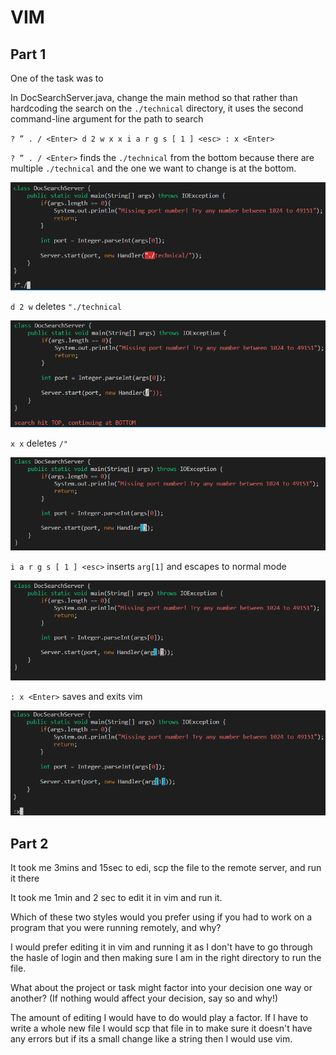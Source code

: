 # VIM

## Part 1

One of the task was to

In DocSearchServer.java, change the main method so that rather than hardcoding the search on the `./technical` directory, it uses the second command-line argument for the path to search

`? ” . / <Enter> d 2 w x x i a r g s [ 1 ] <esc> : x <Enter>`

`? ” . / <Enter>` finds the `./technical` from the bottom because there are multiple `./technical` and the one we want to change is at the bottom.

![](/IMAGES/challengeStep1.PNG)

`d 2 w` deletes `"./technical`

![](/IMAGES/challengeStep2.PNG)

`x x` deletes `/"`

![](/IMAGES/challengeStep3.PNG)

`i a r g s [ 1 ] <esc>` inserts `arg[1]` and escapes to normal mode 

![](/IMAGES/challengeStep4.PNG)

`: x <Enter>` saves and exits vim

![](/IMAGES/challengeStep5.PNG)


## Part 2

It took me 3mins and 15sec to edi, scp the file to the remote server, and run it there

It took me 1min and 2 sec to edit it in vim and run it.

Which of these two styles would you prefer using if you had to work on a program that you were running remotely, and why?

I would prefer editing it in vim and running it as I don't have to go through the hasle of login and then making sure I am in the right directory to run the file.

What about the project or task might factor into your decision one way or another? (If nothing would affect your decision, say so and why!)

The amount of editing I would have to do would play a factor. If I have to write a whole new file I would scp that file in to make sure it doesn't have any errors but if its a small change like a string then I would use vim. 
